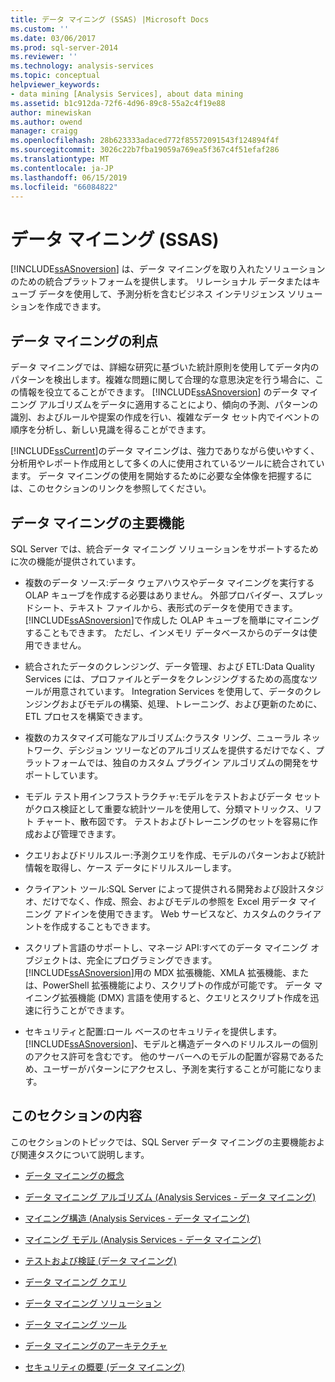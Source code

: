 ```yaml
---
title: データ マイニング (SSAS) |Microsoft Docs
ms.custom: ''
ms.date: 03/06/2017
ms.prod: sql-server-2014
ms.reviewer: ''
ms.technology: analysis-services
ms.topic: conceptual
helpviewer_keywords:
- data mining [Analysis Services], about data mining
ms.assetid: b1c912da-72f6-4d96-89c8-55a2c4f19e88
author: minewiskan
ms.author: owend
manager: craigg
ms.openlocfilehash: 28b623333adaced772f85572091543f124894f4f
ms.sourcegitcommit: 3026c22b7fba19059a769ea5f367c4f51efaf286
ms.translationtype: MT
ms.contentlocale: ja-JP
ms.lasthandoff: 06/15/2019
ms.locfileid: "66084822"
---
```

# <a name="data-mining-ssas"></a>データ マイニング (SSAS)
  [!INCLUDE[ssASnoversion](../../includes/ssasnoversion-md.md)] は、データ マイニングを取り入れたソリューションのための統合プラットフォームを提供します。 リレーショナル データまたはキューブ データを使用して、予測分析を含むビジネス インテリジェンス ソリューションを作成できます。  
  
## <a name="benefits-of-data-mining"></a>データ マイニングの利点  
 データ マイニングでは、詳細な研究に基づいた統計原則を使用してデータ内のパターンを検出します。複雑な問題に関して合理的な意思決定を行う場合に、この情報を役立てることができます。 [!INCLUDE[ssASnoversion](../../includes/ssasnoversion-md.md)] のデータ マイニング アルゴリズムをデータに適用することにより、傾向の予測、パターンの識別、およびルールや提案の作成を行い、複雑なデータ セット内でイベントの順序を分析し、新しい見識を得ることができます。  
  
 [!INCLUDE[ssCurrent](../../includes/sscurrent-md.md)]のデータ マイニングは、強力でありながら使いやすく、分析用やレポート作成用として多くの人に使用されているツールに統合されています。 データ マイニングの使用を開始するために必要な全体像を把握するには、このセクションのリンクを参照してください。  
  
## <a name="key-data-mining-features"></a>データ マイニングの主要機能  
 SQL Server では、統合データ マイニング ソリューションをサポートするために次の機能が提供されています。  
  
-   複数のデータ ソース:データ ウェアハウスやデータ マイニングを実行する OLAP キューブを作成する必要はありません。 外部プロバイダー、スプレッドシート、テキスト ファイルから、表形式のデータを使用できます。 [!INCLUDE[ssASnoversion](../../includes/ssasnoversion-md.md)]で作成した OLAP キューブを簡単にマイニングすることもできます。 ただし、インメモリ データベースからのデータは使用できません。  
  
-   統合されたデータのクレンジング、データ管理、および ETL:Data Quality Services には、プロファイルとデータをクレンジングするための高度なツールが用意されています。 Integration Services を使用して、データのクレンジングおよびモデルの構築、処理、トレーニング、および更新のために、ETL プロセスを構築できます。  
  
-   複数のカスタマイズ可能なアルゴリズム:クラスタ リング、ニューラル ネットワーク、デシジョン ツリーなどのアルゴリズムを提供するだけでなく、プラットフォームでは、独自のカスタム プラグイン アルゴリズムの開発をサポートしています。  
  
-   モデル テスト用インフラストラクチャ:モデルをテストおよびデータ セットがクロス検証として重要な統計ツールを使用して、分類マトリックス、リフト チャート、散布図です。 テストおよびトレーニングのセットを容易に作成および管理できます。  
  
-   クエリおよびドリルスルー:予測クエリを作成、モデルのパターンおよび統計情報を取得し、ケース データにドリルスルーします。  
  
-   クライアント ツール:SQL Server によって提供される開発および設計スタジオ、だけでなく、作成、照会、およびモデルの参照を Excel 用データ マイニング アドインを使用できます。 Web サービスなど、カスタムのクライアントを作成することもできます。  
  
-   スクリプト言語のサポートし、マネージ API:すべてのデータ マイニング オブジェクトは、完全にプログラミングできます。 [!INCLUDE[ssASnoversion](../../includes/ssasnoversion-md.md)]用の MDX 拡張機能、XMLA 拡張機能、または、PowerShell 拡張機能により、スクリプトの作成が可能です。 データ マイニング拡張機能 (DMX) 言語を使用すると、クエリとスクリプト作成を迅速に行うことができます。  
  
-   セキュリティと配置:ロール ベースのセキュリティを提供します。 [!INCLUDE[ssASnoversion](../../includes/ssasnoversion-md.md)]、モデルと構造データへのドリルスルーの個別のアクセス許可を含むです。 他のサーバーへのモデルの配置が容易であるため、ユーザーがパターンにアクセスし、予測を実行することが可能になります。  
  
## <a name="in-this-section"></a>このセクションの内容  
 このセクションのトピックでは、SQL Server データ マイニングの主要機能および関連タスクについて説明します。  
  
-   [データ マイニングの概念](data-mining-concepts.md)  
  
-   [データ マイニング アルゴリズム &#40;Analysis Services - データ マイニング&#41;](data-mining-algorithms-analysis-services-data-mining.md)  
  
-   [マイニング構造 (Analysis Services - データ マイニング)](mining-structures-analysis-services-data-mining.md)  
  
-   [マイニング モデル &#40;Analysis Services - データ マイニング&#41;](mining-models-analysis-services-data-mining.md)  
  
-   [テストおよび検証 (データ マイニング)](testing-and-validation-data-mining.md)  
  
-   [データ マイニング クエリ](data-mining-queries.md)  
  
-   [データ マイニング ソリューション](data-mining-solutions.md)  
  
-   [データ マイニング ツール](data-mining-tools.md)  
  
-   [データ マイニングのアーキテクチャ](data-mining-architecture.md)  
  
-   [セキュリティの概要 &#40;データ マイニング&#41;](security-overview-data-mining.md)  
  
  
